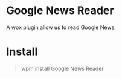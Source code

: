 ﻿# Google News Reader
A wox plugin allow us to read Google News.

# Install
> wpm install Google News Reader
